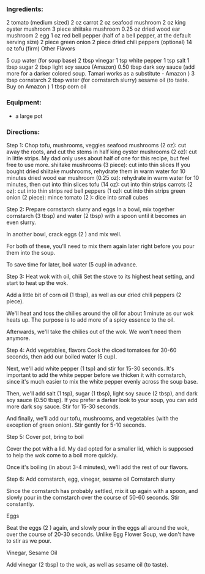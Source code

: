 ### Ingredients:
2 tomato (medium sized)
2 oz carrot
2 oz seafood mushroom
2 oz king oyster mushroom
3 piece shiitake mushroom
0.25 oz dried wood ear mushroom
2 egg
1 oz red bell pepper (half of a bell pepper, at the default serving size)
2 piece green onion
2 piece dried chili peppers (optional)
14 oz tofu (firm)
Other Flavors

5 cup water (for soup base)
2 tbsp vinegar
1 tsp white pepper
1 tsp salt
1 tbsp sugar
2 tbsp light soy sauce (Amazon​)
0.50 tbsp dark soy sauce (add more for a darker colored soup. Tamari works as a substitute - Amazon​ )
3 tbsp cornstarch
2 tbsp water (for cornstarch slurry)
sesame oil (to taste. Buy on Amazon​ )
1 tbsp corn oil

### Equipment:
* a large pot

### Directions:

Step 1: Chop tofu, mushrooms, veggies
seafood mushrooms (2 oz): cut away the roots, and cut the stems in half
king oyster mushrooms (2 oz): cut in little strips.
My dad only uses about half of one for this recipe, but feel free to use more.
shiitake mushrooms (3 piece): cut into thin slices
If you bought dried shiitake mushrooms, rehydrate them in warm water for 10 minutes
dried wood ear mushroom (0.25 oz): rehydrate in warm water for 10 minutes, then cut into thin slices
tofu (14 oz): cut into thin strips
carrots (2 oz): cut into thin strips
red bell peppers (1 oz): cut into thin strips
green onion (2 piece): mince
tomato (2 ): dice into small cubes

Step 2: Prepare cornstarch slurry and eggs
In a bowl, mix together cornstarch (3 tbsp) and water (2 tbsp)​ with a spoon until it becomes an even slurry.

In another bowl, crack eggs (2 ) and mix well.

For both of these, you'll need to mix them again later right before you pour them into the soup.

To save time for later, boil water (5 cup) in advance.

Step 3: Heat wok with oil, chili
Set the stove to its highest heat setting, and start to heat up the wok.

Add a little bit of corn oil (1 tbsp)​, as well as our dried chili peppers (2 piece).

We'll heat and toss the chilies around the oil for about 1 minute as our wok heats up. The purpose is to add more of a spicy essence to the oil.

Afterwards, we'll take the chilies out of the wok. We won't need them anymore.

Step 4: Add vegetables, flavors
Cook the diced tomatoes for 30-60 seconds, then add our boiled water (5 cup).

Next, we'll add white pepper (1 tsp) and stir for 15-30 seconds. It's important to add the white pepper before we thicken it with cornstarch, since it's much easier to mix the white pepper evenly across the soup base.

Then, we'll add salt (1 tsp), sugar (1 tbsp), light soy sauce (2 tbsp), and dark soy sauce (0.50 tbsp)​. If you prefer a darker look to your soup, you can add more dark soy sauce. Stir for 15-30 seconds.

And finally, we'll add our tofu, mushrooms, and vegetables (with the exception of green onion). Stir gently for 5-10 seconds.

Step 5: Cover pot, bring to boil

Cover the pot with a lid. My dad opted for a smaller lid, which is supposed to help the wok come to a boil more quickly.

Once it's boiling (in about 3-4 minutes), we'll add the rest of our flavors.

Step 6: Add cornstarch, egg, vinegar, sesame oil
Cornstarch slurry

Since the cornstarch has probably settled, mix it up again with a spoon, and slowly pour in the cornstarch over the course of 50-60 seconds. Stir constantly.

Eggs

Beat the eggs (2 ) again, and slowly pour in the eggs all around the wok, over the course of 20-30 seconds. Unlike Egg Flower Soup, we don't have to stir as we pour.

Vinegar, Sesame Oil

Add vinegar (2 tbsp) to the wok, as well as sesame oil (to taste).